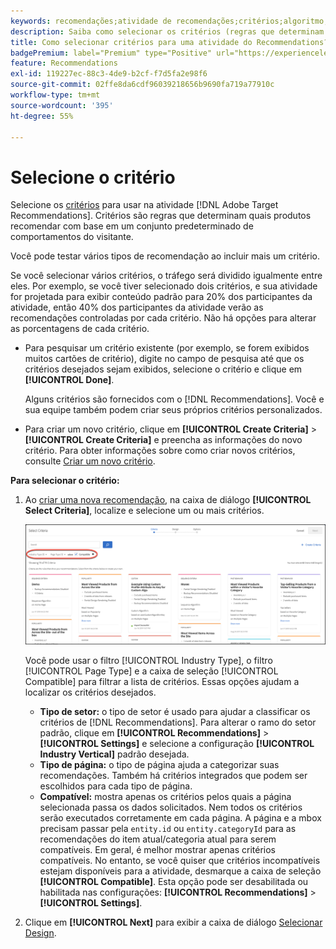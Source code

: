 ```yaml
---
keywords: recomendações;atividade de recomendações;critérios;algoritmo;recommendations;recommendations activity;criteria;algorithm
description: Saiba como selecionar os critérios (regras que determinam quais produtos ou conteúdo recomendar) para usar na atividade do Adobe [!DNL Target] Recommendations.
title: Como selecionar critérios para uma atividade do Recommendations?
badgePremium: label="Premium" type="Positive" url="https://experienceleague.adobe.com/docs/target/using/introduction/intro.html?lang=pt-BR#premium newtab=true" tooltip="Consulte o que está incluído no Target Premium."
feature: Recommendations
exl-id: 119227ec-88c3-4de9-b2cf-f7d5fa2e98f6
source-git-commit: 02ffe8da6cdf96039218656b9690fa719a77910c
workflow-type: tm+mt
source-wordcount: '395'
ht-degree: 55%

---
```


# Selecione o critério

Selecione os [critérios](/help/main/c-recommendations/c-algorithms/algorithms.md) para usar na atividade [!DNL Adobe Target Recommendations]. Critérios são regras que determinam quais produtos recomendar com base em um conjunto predeterminado de comportamentos do visitante.

Você pode testar vários tipos de recomendação ao incluir mais um critério.

Se você selecionar vários critérios, o tráfego será dividido igualmente entre eles. Por exemplo, se você tiver selecionado dois critérios, e sua atividade for projetada para exibir conteúdo padrão para 20% dos participantes da atividade, então 40% dos participantes da atividade verão as recomendações controladas por cada critério. Não há opções para alterar as porcentagens de cada critério.

* Para pesquisar um critério existente (por exemplo, se forem exibidos muitos cartões de critério), digite no campo de pesquisa até que os critérios desejados sejam exibidos, selecione o critério e clique em **[!UICONTROL Done]**.

  Alguns critérios são fornecidos com o [!DNL Recommendations]. Você e sua equipe também podem criar seus próprios critérios personalizados.

* Para criar um novo critério, clique em **[!UICONTROL Create Criteria]** > **[!UICONTROL Create Criteria]** e preencha as informações do novo critério. Para obter informações sobre como criar novos critérios, consulte [Criar um novo critério](/help/main/c-recommendations/c-algorithms/create-new-algorithm.md#task_8A9CB465F28D44899F69F38AD27352FE).

**Para selecionar o critério:**

1. Ao [criar uma nova recomendação](/help/main/c-recommendations/t-create-recs-activity/create-recs-activity.md#task_6874328773C64C44A73F0A130AD3F96F), na caixa de diálogo **[!UICONTROL Select Criteria]**, localize e selecione um ou mais critérios.

   ![Caixa de diálogo Selecionar critérios](/help/main/c-recommendations/t-create-recs-activity/assets/filters.png)

   Você pode usar o filtro [!UICONTROL Industry Type], o filtro [!UICONTROL Page Type] e a caixa de seleção [!UICONTROL Compatible] para filtrar a lista de critérios. Essas opções ajudam a localizar os critérios desejados.

   * **Tipo de setor:** o tipo de setor é usado para ajudar a classificar os critérios de [!DNL Recommendations]. Para alterar o ramo do setor padrão, clique em **[!UICONTROL Recommendations]** > **[!UICONTROL Settings]** e selecione a configuração **[!UICONTROL Industry Vertical]** padrão desejada.
   * **Tipo de página:** o tipo de página ajuda a categorizar suas recomendações. Também há critérios integrados que podem ser escolhidos para cada tipo de página.
   * **Compatível:** mostra apenas os critérios pelos quais a página selecionada passa os dados solicitados. Nem todos os critérios serão executados corretamente em cada página. A página e a mbox precisam passar pela `entity.id` ou `entity.categoryId` para as recomendações do item atual/categoria atual para serem compatíveis. Em geral, é melhor mostrar apenas critérios compatíveis. No entanto, se você quiser que critérios incompatíveis estejam disponíveis para a atividade, desmarque a caixa de seleção **[!UICONTROL Compatible]**. Esta opção pode ser desabilitada ou habilitada nas configurações: **[!UICONTROL Recommendations]** > **[!UICONTROL Settings]**.

1. Clique em **[!UICONTROL Next]** para exibir a caixa de diálogo [Selecionar Design](/help/main/c-recommendations/c-design-overview/design-overview.md).
